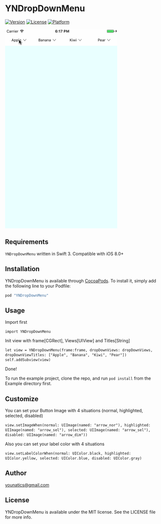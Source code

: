 # YNDropDownMenu

[![Version](https://img.shields.io/cocoapods/v/YNDropDownMenu.svg?style=flat)](http://cocoapods.org/pods/YNDropDownMenu)
[![License](https://img.shields.io/cocoapods/l/YNDropDownMenu.svg?style=flat)](http://cocoapods.org/pods/YNDropDownMenu)
[![Platform](https://img.shields.io/cocoapods/p/YNDropDownMenu.svg?style=flat)](http://cocoapods.org/pods/YNDropDownMenu)

![demo](YNDropDownMenu.gif)

## Requirements

`YNDropDownMenu` written in Swift 3. Compatible with iOS 8.0+

## Installation

YNDropDownMenu is available through [CocoaPods](http://cocoapods.org). To install
it, simply add the following line to your Podfile:

```ruby
pod "YNDropDownMenu"
```

## Usage

Import first 
```
import YNDropDownMenu
```

Init view with frame[CGRect], Views[UIView] and Titles[String]
```
let view = YNDropDownMenu(frame:frame, dropDownViews: dropDownViews, dropDownViewTitles: ["Apple", "Banana", "Kiwi", "Pear"])
self.addSubview(view)
```

Done!

To run the example project, clone the repo, and run `pod install` from the Example directory first.

## Customize

You can set your Button Image with 4 situations (normal, highlighted, selected, disabled)
```
view.setImageWhen(normal: UIImage(named: "arrow_nor"), highlighted: UIImage(named: "arrow_sel"), selected: UIImage(named: "arrow_sel"), disabled: UIImage(named: "arrow_dim"))
```

Also you can set your label color with 4 situations
```
view.setLabelColorWhen(normal: UIColor.black, highlighted: UIColor.yellow, selected: UIColor.blue, disabled: UIColor.gray)
```

## Author

younatics@gmail.com

## License

YNDropDownMenu is available under the MIT license. See the LICENSE file for more info.
